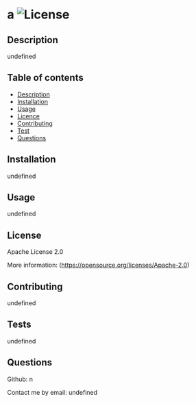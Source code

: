 
# a ![License](https://img.shields.io/badge/License-Apache_2.0-blue.svg)
  

## Description 
undefined

## Table of contents

- [Description](#Description)
- [Installation](#Installation)
- [Usage](#Usage)
- [Licence](#Licence)
- [Contributing](#Contributing)
- [Test](#Test)
- [Questions](#Questions) 
      
## Installation
undefined
      
## Usage
undefined
      
## License
Apache License 2.0

More information: (https://opensource.org/licenses/Apache-2.0)
      
## Contributing
undefined
      
## Tests
undefined
      
## Questions
      
Github: n
      
Contact me by email: undefined
  